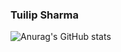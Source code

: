 ### Tuilip Sharma


![Anurag's GitHub stats](https://github-readme-stats.vercel.app/api?username=tuilipshrm&count_private=true)
